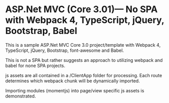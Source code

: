 # ASP.Net MVC (Core 3.01)— No SPA with Webpack 4, TypeScript, jQuery, Bootstrap, Babel 

This is a sample ASP.Net MVC Core 3.0 project/template with Webpack 4, TypeScript, jQuery, Bootstrap, font-awesome and Babel.

This is not a SPA but rather suggests an approach to utilizing webpack and babel for none SPA projects.

js assets are all contained in a /ClientApp folder for processing. Each route determines which webpack chunk will be dynamically imported.

Importing modules (momentjs) into page/view specific js assets is demonstrated.
